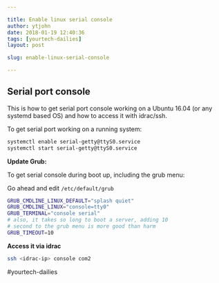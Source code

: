 ```yaml
---

title: Enable linux serial console
author: ytjohn
date: 2018-01-19 12:40:36
tags: [yourtech-dailies]
layout: post

slug: enable-linux-serial-console

---
```

## Serial port console

This is how to get serial port console working on a Ubuntu 16.04 (or any systemd based OS) and how to access it with idrac/ssh.


To get serial port working on a running system:

```bash
systemctl enable serial-getty@ttyS0.service
systemctl start serial-getty@ttyS0.service
```

**Update Grub:**

To get serial console during boot up, including the grub menu:

Go ahead and edit `/etc/default/grub` 

```bash
GRUB_CMDLINE_LINUX_DEFAULT="splash quiet"
GRUB_CMDLINE_LINUX="console=tty0"
GRUB_TERMINAL="console serial"
# also, it takes so long to boot a server, adding 10
# second to the grub menu is more good than harm
GRUB_TIMEOUT=10
```

**Access it via idrac**

```bash
ssh <idrac-ip> console com2
```


#yourtech-dailies
